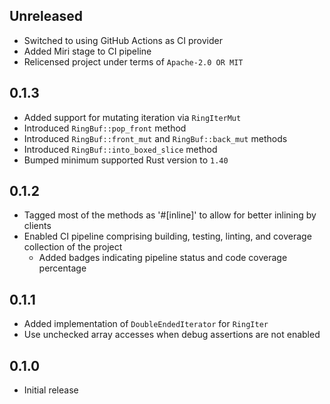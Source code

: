 Unreleased
----------
- Switched to using GitHub Actions as CI provider
- Added Miri stage to CI pipeline
- Relicensed project under terms of `Apache-2.0 OR MIT`


0.1.3
-----
- Added support for mutating iteration via `RingIterMut`
- Introduced `RingBuf::pop_front` method
- Introduced `RingBuf::front_mut` and `RingBuf::back_mut` methods
- Introduced `RingBuf::into_boxed_slice` method
- Bumped minimum supported Rust version to `1.40`


0.1.2
-----
- Tagged most of the methods as '#[inline]' to allow for better inlining
  by clients
- Enabled CI pipeline comprising building, testing, linting, and
  coverage collection of the project
  - Added badges indicating pipeline status and code coverage percentage


0.1.1
-----
- Added implementation of `DoubleEndedIterator` for `RingIter`
- Use unchecked array accesses when debug assertions are not enabled


0.1.0
-----
- Initial release
